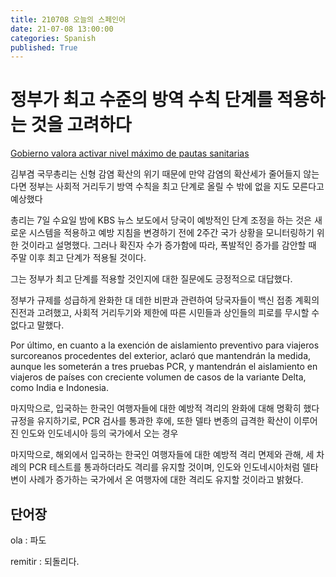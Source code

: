 ```yaml
---
title: 210708 오늘의 스페인어
date: 21-07-08 13:00:00
categories: Spanish
published: True
---
```


# 정부가 최고 수준의 방역 수칙 단계를 적용하는 것을 고려하다

[Gobierno valora activar nivel máximo de pautas sanitarias](http://world.kbs.co.kr/service/news_view.htm?lang=s&Seq_Code=76505)

김부겸 국무총리는 신형 감염 확산의 위기 때문에 만약 감염의 확산세가 줄어들지 않는다면 정부는 사회적 거리두기 방역 수칙을 최고 단계로 올릴 수 밖에 없을 지도 모른다고 예상했다

총리는 7일 수요일 밤에 KBS 뉴스 보도에서 당국이 예방적인 단계 조정을 하는 것은 새로운 시스템을 적용하고 예방 지침을 변경하기 전에 2주간 국가 상황을 모니터링하기 위한 것이라고 설명했다. 그러나 확진자 수가 증가함에 따라, 폭발적인 증가를 감안할 때 주말 이후 최고 단계가 적용될 것이다.

그는 정부가 최고 단계를 적용할 것인지에 대한 질문에도 긍정적으로 대답했다.

정부가 규제를 성급하게 완화한 대 데한 비판과 관련하여 당국자들이 백신 접종 계획의 진전과 고려했고, 사회적 거리두기와 제한에 따른 시민들과 상인들의 피로를 무시할 수 없다고 말했다.

Por último, en cuanto a la exención de aislamiento preventivo para viajeros surcoreanos procedentes del exterior, aclaró que mantendrán la medida, aunque les someterán a tres pruebas PCR, y mantendrán el aislamiento en viajeros de países con creciente volumen de casos de la variante Delta, como India e Indonesia.

마지막으로, 입국하는 한국인 여행자들에 대한 예방적 격리의 완화에 대해 명확히 했다 규정을 유지하기로, PCR 검사를 통과한 후에, 또한 델타 변종의 급격한 확산이 이루어진 인도와 인도네시아 등의 국가에서 오는 경우

마지막으로, 해외에서 입국하는 한국인 여행자들에 대한 예방적 격리 면제와 관해, 세 차례의 PCR 테스트를 통과하더라도 격리를 유지할 것이며, 인도와 인도네시아처럼 델타 변이 사례가 증가하는 국가에서 온 여행자에 대한 격리도 유지할 것이라고 밝혔다.

## 단어장

ola : 파도

remitir : 되돌리다.
